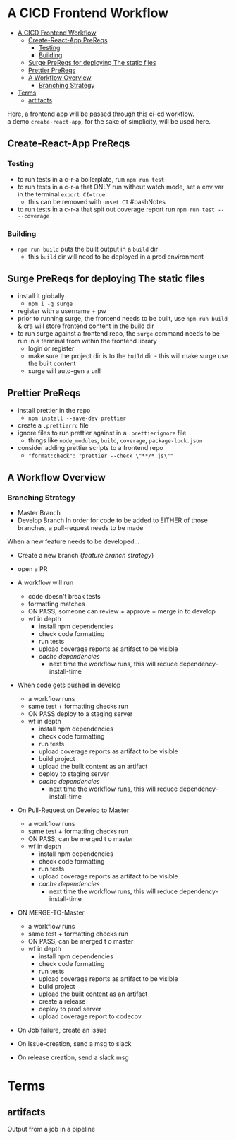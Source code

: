 # A CICD Frontend Workflow
- [A CICD Frontend Workflow](#a-cicd-frontend-workflow)
  - [Create-React-App PreReqs](#create-react-app-prereqs)
    - [Testing](#testing)
    - [Building](#building)
  - [Surge PreReqs for deploying The static files](#surge-prereqs-for-deploying-the-static-files)
  - [Prettier PreReqs](#prettier-prereqs)
  - [A Workflow Overview](#a-workflow-overview)
    - [Branching Strategy](#branching-strategy)
- [Terms](#terms)
  - [artifacts](#artifacts)


Here, a frontend app will be passed through this ci-cd workflow.  
a demo `create-react-app`, for the sake of simplicity, will be used here.  

## Create-React-App PreReqs
### Testing
- to run tests in a c-r-a boilerplate, run `npm run test`
- to run tests in a c-r-a that ONLY run without watch mode, set a env var in the terminal `export CI=true`
  - this can be removed with `unset CI` #bashNotes
- to run tests in a c-r-a that spit out coverage report run `npm run test -- --coverage`

### Building
- `npm run build` puts the built output in a `build` dir
  - this `build` dir will need to be deployed in a prod environment

## Surge PreReqs for deploying The static files
- install it globally 
  - `npm i -g surge`
- register with a username + pw
- prior to running surge, the frontend needs to be built, use `npm run build` & cra will store frontend content in the build dir
- to run surge against a frontend repo, the `surge` command needs to be run in a terminal from within the frontend library
  - login or register
  - make sure the project dir is to the `build` dir - this will make surge use the built content
  - surge will auto-gen a url!

## Prettier PreReqs
- install prettier in the repo
  - `npm install --save-dev prettier`
- create a `.prettierrc` file
- ignore files to run prettier against in a `.prettierignore` file
  - things like `node_modules`, `build`, `coverage`, `package-lock.json`
- consider adding prettier scripts to a frontend repo
  - `"format:check": "prettier --check \"**/*.js\""`


## A Workflow Overview
### Branching Strategy
- Master Branch
- Develop Branch
In order for code to be added to EITHER of those branches, a pull-request needs to be made


When a new feature needs to be developed...
- Create a new branch (_feature branch strategy_)
- open a PR
- A workflow will run
  - code doesn't break tests
  - formatting matches
  - ON PASS, someone can review + approve + merge in to develop
  - wf in depth
    - install npm dependencies
    - check code formatting
    - run tests
    - upload coverage reports as artifact to be visible
    - _cache dependencies_
      - next time the workflow runs, this will reduce dependency-install-time
- When code gets pushed in develop
  - a workflow runs
  - same test + formatting checks run
  - ON PASS deploy to a staging server
  - wf in depth
    - install npm dependencies
    - check code formatting
    - run tests
    - upload coverage reports as artifact to be visible
    - build project
    - upload the built content as an artifact
    - deploy to staging server
    - _cache dependencies_
      - next time the workflow runs, this will reduce dependency-install-time
- On Pull-Request on Develop to Master
  - a workflow runs
  - same test + formatting checks run
  - ON PASS, can be merged t o master
  - wf in depth
    - install npm dependencies
    - check code formatting
    - run tests
    - upload coverage reports as artifact to be visible
    - _cache dependencies_
      - next time the workflow runs, this will reduce dependency-install-time
- ON MERGE-TO-Master
  - a workflow runs
  - same test + formatting checks run
  - ON PASS, can be merged t o master
  - wf in depth
    - install npm dependencies
    - check code formatting
    - run tests
    - upload coverage reports as artifact to be visible
    - build project
    - upload the built content as an artifact
    - create a release
    - deploy to prod server
    - upload coverage report to codecov


- On Job failure, create an issue
- On Issue-creation, send a msg to slack
- On release creation, send a slack msg



# Terms
## artifacts
Output from a job in a pipeline